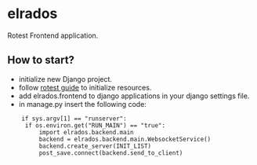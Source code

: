 # elrados

Rotest Frontend application.


## How to start?
  - initialize new Django project.
  - follow [rotest guide](https://github.com/gregoil/rotest) to initialize resources.
  - add elrados.frontend to django applications in your django settings file.
  - in manage.py insert the following code:
   ```
       if sys.argv[1] == "runserver":
        if os.environ.get("RUN_MAIN") == "true":
            import elrados.backend.main
            backend = elrados.backend.main.WebsocketService()
            backend.create_server(INIT_LIST)
            post_save.connect(backend.send_to_client)
   ```